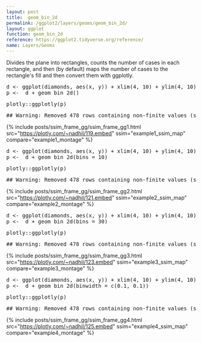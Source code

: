 ```yaml
---
layout: post
title:  geom_bin_2d
permalink: /ggplot2/layers/geoms/geom_bin_2d/
layout: ggplot
function: geom_bin_2d
reference: https://ggplot2.tidyverse.org/reference/
name: Layers/Geoms
---
```


Divides the plane into rectangles, counts the number of cases in each rectangle, and then (by default) maps the number of cases to the rectangle's fill and then convert them with ggplotly.


<pre class="mcode">
d <- ggplot(diamonds, aes(x, y)) + xlim(4, 10) + ylim(4, 10)
p <-  d + geom_bin_2d()
</pre>


<pre class="mcode">
plotly::ggplotly(p)
</pre>

<pre class="wcode">
## Warning: Removed 478 rows containing non-finite values (stat_bin2d).
</pre>

{% include posts/ssim_frame_gg/ssim_frame_gg1.html src="https://plotly.com/~nadhil/119.embed" ssim="example1_ssim_map" compare="example1_montage" %}





<pre class="mcode">
d <- ggplot(diamonds, aes(x, y)) + xlim(4, 10) + ylim(4, 10)
p <-  d + geom_bin_2d(bins = 10)
</pre>


<pre class="mcode">
plotly::ggplotly(p)
</pre>

<pre class="wcode">
## Warning: Removed 478 rows containing non-finite values (stat_bin2d).
</pre>

{% include posts/ssim_frame_gg/ssim_frame_gg2.html src="https://plotly.com/~nadhil/121.embed" ssim="example2_ssim_map" compare="example2_montage" %}





<pre class="mcode">
d <- ggplot(diamonds, aes(x, y)) + xlim(4, 10) + ylim(4, 10)
p <-  d + geom_bin_2d(bins = 30)
</pre>


<pre class="mcode">
plotly::ggplotly(p)
</pre>

<pre class="wcode">
## Warning: Removed 478 rows containing non-finite values (stat_bin2d).
</pre>

{% include posts/ssim_frame_gg/ssim_frame_gg3.html src="https://plotly.com/~nadhil/123.embed" ssim="example3_ssim_map" compare="example3_montage" %}




<pre class="mcode">
d <- ggplot(diamonds, aes(x, y)) + xlim(4, 10) + ylim(4, 10)
p <-  d + geom_bin_2d(binwidth = c(0.1, 0.1))
</pre>


<pre class="mcode">
plotly::ggplotly(p)
</pre>

<pre class="wcode">
## Warning: Removed 478 rows containing non-finite values (stat_bin2d).
</pre>

{% include posts/ssim_frame_gg/ssim_frame_gg4.html src="https://plotly.com/~nadhil/125.embed" ssim="example4_ssim_map" compare="example4_montage" %}


